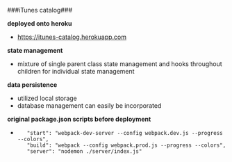 ###iTunes catalog###

  **deployed onto heroku** 
   * https://itunes-catalog.herokuapp.com
    
  **state management**
   * mixture of single parent class state management  and hooks throughout children for individual state management
  
  **data persistence**
   * utilized local storage
   * database management can easily be incorporated
  
  **original package.json scripts before deployment**
*        "start": "webpack-dev-server --config webpack.dev.js --progress --colors",
         "build": "webpack --config webpack.prod.js --progress --colors",
         "server": "nodemon ./server/index.js"

 


